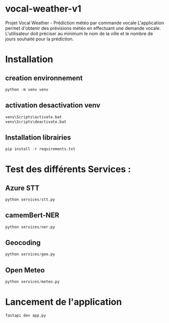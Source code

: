 # vocal-weather-v1
Projet Vocal Weather - Prédiction météo par commande vocale
L'application permet d'obtenir des prévisions météo en effectuant une demande vocale. L'utilisateur doit préciser au minimum le nom de la ville et le nombre de jours souhaité pour la prédiction.


# Installation

## creation environnement
```python
python -m venv venv
```

## activation desactivation venv
```bash
venv\Scripts\activate.bat 
venv\Scripts\deactivate.bat
```

## Installation librairies
```python
pip install -r requirements.txt
```


# Test des différents Services :

## Azure STT
```python
python services/stt.py
```

## camemBert-NER
```python
python services/ner.py
```

## Geocoding
```python
python services/geo.py
```

## Open Meteo
```python
python services/meteo.py
```


# Lancement de l'application
```python
fastapi dev app.py
```